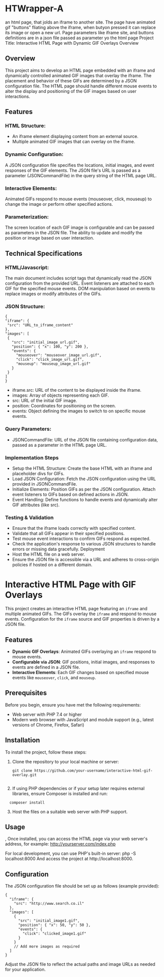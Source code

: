 # HTWrapper-A
an html page, that jolds an iframe to another site. The page have animated gif "buttons" fliating above the iframe, when butyon pressed it can replace its image or open a new url. Page parameters like iframe site, and buttons definitions are in a json file passed as parameter yo the html page
Project Title: Interactive HTML Page with Dynamic GIF Overlays
Overview

## Overview
This project aims to develop an HTML page embedded with an iframe and dynamically controlled animated GIF images that overlay the iframe. The placement and behavior of these GIFs are determined by a JSON configuration file. The HTML page should handle different mouse events to alter the display and positioning of the GIF images based on user interactions.

## Features
### HTML Structure:
- An iframe element displaying content from an external source.
- Multiple animated GIF images that can overlay on the iframe.
### Dynamic Configuration:
A JSON configuration file specifies the locations, initial images, and event responses of the GIF elements.
The JSON file's URL is passed as a parameter (JSONCommandFile) in the query string of the HTML page URL.
### Interactive Elements:
Animated GIFs respond to mouse events (mouseover, click, mouseup) to change the image or perform other specified actions.
### Parameterization:
The screen location of each GIF image is configurable and can be passed as parameters in the JSON file.
The ability to update and modify the position or image based on user interaction.
## Technical Specifications
### HTML/Javascript:
The main document includes script tags that dynamically read the JSON configuration from the provided URL.
Event listeners are attached to each GIF for the specified mouse events.
DOM manipulation based on events to replace images or modify attributes of the GIFs.
### JSON Structure:
   ```
{
  "iframe": {
    "src": "URL_to_iframe_content"
  },
  "images": [
    {
      "src": "initial_image_url.gif",
      "position": { "x": 100, "y": 200 },
      "events": {
        "mouseover": "mouseover_image_url.gif",
        "click": "click_image_url.gif",
        "mouseup": "mouseup_image_url.gif"
      }
    }
  ]
}
  ```
- iframe.src: URL of the content to be displayed inside the iframe.
- images: Array of objects representing each GIF.
- src: URL of the initial GIF image.
- position: Coordinates for positioning on the screen.
- events: Object defining the images to switch to on specific mouse events.

### Query Parameters:
- JSONCommandFile: URL of the JSON file containing configuration data, passed as a parameter in the HTML page URL.
### Implementation Steps
- Setup the HTML Structure:
Create the base HTML with an iframe and placeholder divs for GIFs.
- Load JSON Configuration:
Fetch the JSON configuration using the URL provided in JSONCommandFile.
- Initialize Elements:
Position GIFs as per the JSON configuration.
Attach event listeners to GIFs based on defined actions in JSON.
- Event Handling:
Define functions to handle events and dynamically alter GIF attributes (like src).
### Testing & Validation
- Ensure that the iframe loads correctly with specified content.
- Validate that all GIFs appear in their specified positions.
- Test mouse event interactions to confirm GIFs respond as expected.
- Check the application's response to various JSON structures to handle errors or missing data gracefully.
Deployment
- Host the HTML file on a web server.
- Ensure the JSON file is accessible via a URL and adheres to cross-origin policies if hosted on a different domain.


# Interactive HTML Page with GIF Overlays

This project creates an interactive HTML page featuring an `iframe` and multiple animated GIFs. The GIFs overlay the `iframe` and respond to mouse events. Configuration for the `iframe` source and GIF properties is driven by a JSON file.

## Features

- **Dynamic GIF Overlays**: Animated GIFs overlaying an `iframe` respond to mouse events.
- **Configurable via JSON**: GIF positions, initial images, and responses to events are defined in a JSON file.
- **Interactive Elements**: Each GIF changes based on specified mouse events like `mouseover`, `click`, and `mouseup`.

## Prerequisites

Before you begin, ensure you have met the following requirements:
- Web server with PHP 7.4 or higher
- Modern web browser with JavaScript and module support (e.g., latest versions of Chrome, Firefox, Safari)

## Installation

To install the project, follow these steps:

1. Clone the repository to your local machine or server:
   ```
   git clone https://github.com/your-username/interactive-html-gif-overlay.git


2. If using PHP dependencies or if your setup later requires external libraries, ensure Composer is installed and run:
```
  composer install
```
3. Host the files on a suitable web server with PHP support.

## Usage
,
Once installed, you can access the HTML page via your web server's address, for example:
http://yourserver.com/index.php

For local development, you can use PHP's built-in server:
php -S localhost:8000
And access the project at http://localhost:8000.

## Configuration
The JSON configuration file should be set up as follows (example provided):
```
{
  "iframe": {
    "src": "http://www.search.co.il"
  },
  "images": [
    {
      "src": "initial_image1.gif",
      "position": { "x": 50, "y": 50 },
      "events": {
        "click": "clicked_image1.gif"
      }
    }
    // Add more images as required
  ]
}
```
Adjust the JSON file to reflect the actual paths and image URLs as needed for your application.


